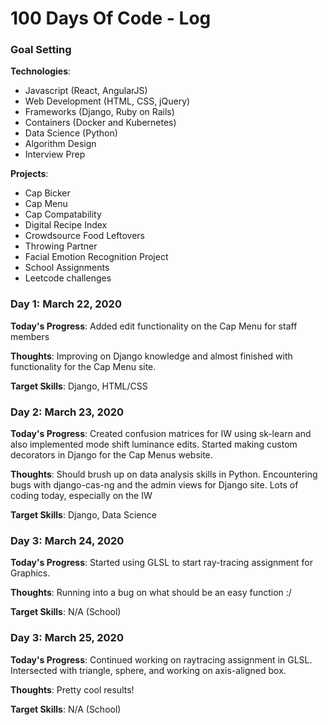 # 100 Days Of Code - Log

### Goal Setting

**Technologies**: 
* Javascript (React, AngularJS)
* Web Development (HTML, CSS, jQuery)
* Frameworks (Django, Ruby on Rails) 
* Containers (Docker and Kubernetes)
* Data Science (Python) 
* Algorithm Design
* Interview Prep

**Projects**:
* Cap Bicker
* Cap Menu
* Cap Compatability 
* Digital Recipe Index 
* Crowdsource Food Leftovers 
* Throwing Partner
* Facial Emotion Recognition Project
* School Assignments 
* Leetcode challenges

### Day 1: March 22, 2020

**Today's Progress**: Added edit functionality on the Cap Menu for staff members

**Thoughts**: Improving on Django knowledge and almost finished with functionality for the Cap Menu site. 

**Target Skills**: Django, HTML/CSS

### Day 2: March 23, 2020

**Today's Progress**: Created confusion matrices for IW using sk-learn and also implemented mode shift luminance edits. Started making custom decorators in Django for the Cap Menus website. 

**Thoughts**: Should brush up on data analysis skills in Python. Encountering bugs with django-cas-ng and the admin views for Django site. Lots of coding today, especially on the IW

**Target Skills**: Django, Data Science

### Day 3: March 24, 2020

**Today's Progress**: Started using GLSL to start ray-tracing assignment for Graphics. 

**Thoughts**: Running into a bug on what should be an easy function :/

**Target Skills**: N/A (School) 

### Day 3: March 25, 2020

**Today's Progress**: Continued working on raytracing assignment in GLSL. Intersected with triangle, sphere, and working on axis-aligned box. 

**Thoughts**: Pretty cool results!

**Target Skills**: N/A (School) 

